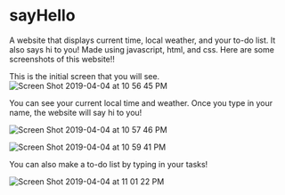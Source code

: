 # sayHello
A website that displays current time, local weather, and your to-do list. It also says hi to you! Made using javascript, html, and css.
Here are some screenshots of this website!!

This is the initial screen that you will see.
![Screen Shot 2019-04-04 at 10 56 45 PM](https://user-images.githubusercontent.com/41453955/55562287-99aee980-572e-11e9-8294-556918f9a006.png)

You can see your current local time and weather. Once you type in your name, the website will say hi to you!

![Screen Shot 2019-04-04 at 10 57 46 PM](https://user-images.githubusercontent.com/41453955/55562254-8b60cd80-572e-11e9-9ec1-6fdd19430267.png)

![Screen Shot 2019-04-04 at 10 59 41 PM](https://user-images.githubusercontent.com/41453955/55562197-6d936880-572e-11e9-81d5-a918a0092b8c.png)

You can also make a to-do list by typing in your tasks!

![Screen Shot 2019-04-04 at 11 01 22 PM](https://user-images.githubusercontent.com/41453955/55562157-5bb1c580-572e-11e9-923a-1942362d64d8.png)
